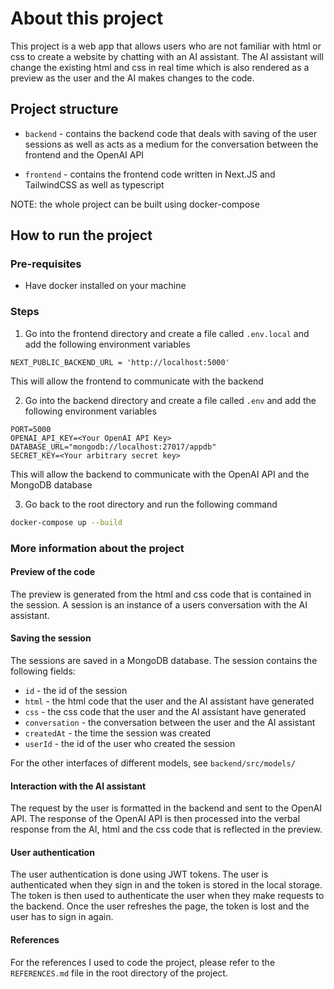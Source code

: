 # About this project

This project is a web app that allows users who are not familiar with html or css to create a website by chatting with an AI assistant. The AI assistant will change the existing html and css in real time which is also rendered as a preview as the user and the AI makes changes to the code.

## Project structure

- `backend` - contains the backend code that deals with saving of the user sessions as well as acts as a medium for the conversation between the frontend and the OpenAI API

- `frontend` - contains the frontend code written in Next.JS and TailwindCSS as well as typescript

NOTE: the whole project can be built using docker-compose

## How to run the project

### Pre-requisites

- Have docker installed on your machine

### Steps

1. Go into the frontend directory and create a file called `.env.local` and add the following environment variables

```env
NEXT_PUBLIC_BACKEND_URL = 'http://localhost:5000'
```

This will allow the frontend to communicate with the backend

2. Go into the backend directory and create a file called `.env` and add the following environment variables

```env
PORT=5000
OPENAI_API_KEY=<Your OpenAI API Key>
DATABASE_URL="mongodb://localhost:27017/appdb"
SECRET_KEY=<Your arbitrary secret key>
```

This will allow the backend to communicate with the OpenAI API and the MongoDB database

3. Go back to the root directory and run the following command

```bash
docker-compose up --build
```

### More information about the project

#### Preview of the code

The preview is generated from the html and css code that is contained in the session. A session is an instance of a users conversation with the AI assistant.

#### Saving the session

The sessions are saved in a MongoDB database. The session contains the following fields:

- `id` - the id of the session
- `html` - the html code that the user and the AI assistant have generated
- `css` - the css code that the user and the AI assistant have generated
- `conversation` - the conversation between the user and the AI assistant
- `createdAt` - the time the session was created
- `userId` - the id of the user who created the session

For the other interfaces of different models, see `backend/src/models/`

#### Interaction with the AI assistant

The request by the user is formatted in the backend and sent to the OpenAI API. The response of the OpenAI API is then processed into the verbal response from the AI, html and the css code that is reflected in the preview.

#### User authentication

The user authentication is done using JWT tokens. The user is authenticated when they sign in and the token is stored in the local storage. The token is then used to authenticate the user when they make requests to the backend. Once the user refreshes the page, the token is lost and the user has to sign in again.

#### References

For the references I used to code the project, please refer to the `REFERENCES.md` file in the root directory of the project.
